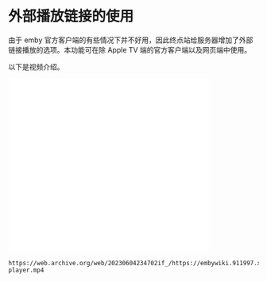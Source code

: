 # 外部播放链接的使用

由于 emby 官方客户端的有些情况下并不好用，因此终点站给服务器增加了外部链接播放的选项。本功能可在除 Apple TV 端的官方客户端以及网页端中使用。

以下是视频介绍。

<iframe id="iframe" height="350" width="80%" frameborder="0" allowfullscreen="true" src="../assets/external-player.mp4" data-ruffle-polyfilled="" style="box-sizing: border-box; display: block; color: rgb(60, 60, 67); font-family: &quot;Chinese Quotes&quot;, &quot;Inter var&quot;, Inter, ui-sans-serif, system-ui, -apple-system, &quot;system-ui&quot;, &quot;Segoe UI&quot;, Roboto, &quot;Helvetica Neue&quot;, Helvetica, Arial, &quot;Noto Sans&quot;, sans-serif, &quot;Apple Color Emoji&quot;, &quot;Segoe UI Emoji&quot;, &quot;Segoe UI Symbol&quot;, &quot;Noto Color Emoji&quot;; font-size: 16px; font-style: normal; font-variant-ligatures: normal; font-variant-caps: normal; font-weight: 400; letter-spacing: normal; orphans: 2; text-align: start; text-indent: 0px; text-transform: none; widows: 2; word-spacing: 0px; -webkit-text-stroke-width: 0px; white-space: normal; background-color: rgb(255, 255, 255); text-decoration-thickness: initial; text-decoration-style: initial; text-decoration-color: initial;"></iframe>

```
https://web.archive.org/web/20230604234702if_/https://embywiki.911997.xyz/.gitbook/assets/external-player.mp4
```

